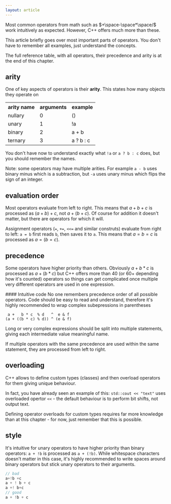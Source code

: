 ```yaml
---
layout: article
---
```


Most common operators from math such as $+\space-\space*\space/$ work intuitively as expected. However, C++ offers much more than these.

This article briefly goes over most important parts of operators. You don't have to remember all examples, just understand the concepts.

The full reference table, with all operators, their precedence and arity is at the end of this chapter.

## arity

One of key aspects of operators is their **arity**. This states how many objects they operate on

<div class="table-responsive">
    <table class="table table-bordered table-dark">
        <tbody>
            <tr>
                <th>arity name</th>
                <th>arguments</th>
                <th>example</th>
            </tr>
            <tr>
                <td>nullary</td>
                <td>0</td>
                <td>()</td>
            </tr>
            <tr class="even">
                <td>unary</td>
                <td>1</td>
                <td>!a</td>
            </tr>
            <tr>
                <td>binary</td>
                <td>2</td>
                <td>a + b</td>
            </tr>
            <tr>
                <td>ternary</td>
                <td>3</td>
                <td>a ? b : c</td>
            </tr>
        </tbody>
    </table>
</div>

You don't have now to understand exactly what `!a` or `a ? b : c` does, but you should remember the names.

Note: some operators may have multiple arities. For example `a - b` uses binary minus which is a subtraction, but `-a` uses unary minus which flips the sign of an integer.

## evaluation order

Most operators evaluate from left to right. This means that $a + b + c$ is processed as $(a + b) + c$, not $a + (b + c)$. Of course for addition it doesn't matter, but there are operators for which it will.

Assignment operators (`=`, `+=`, `<<=` and similar construts) evaluate from right to left: `a = b` first reads `b`, then saves it to `a`. This means that $a = b = c$ is processed as $a = (b = c)$.

## precedence

Some operators have higher priority than others. Obviously $a + b * c$ is processed as $a + (b * c)$ but C++ offers more than 40 (or 60+ depending how it's counted) operators so things can get complicated once multiple very different operators are used in one expression.

<div class="note pro-tip">
#### Intuitive code
<i class="fas fa-star-exclamation"></i>
No one remembers precedence order of all possible operators. Code should be easy to read and understand, therefore it's highly recommended to wrap complex subepressions in parentheses

```
 a +   b * c  % d   ^  e & f
(a + ((b * c) % d)) ^ (e & f)
```

Long or very complex expressions should be split into multiple statements, giving each intermediate value meaningful name.
</div>

If multiple operators with the same precedence are used within the same statement, they are processed from left to right.

## overloading

C++ allows to define custom types (classes) and then overload operators for them giving unique behaviour.

In fact, you have already seen an example of this: `std::cout << "text"` uses overloaded opertor `<<` - the default behaviour is to perform bit shifts, not output text.

Defining operator overloads for custom types requires far more knowledge than at this chapter - for now, just remember that this is possible.

## style

It's intuitive for unary operators to have higher priority than binary operators: `a + !b` is processed as `a + (!b)`. While whitespace characters doesn't matter in this case, it's highly recommended to write spaces around binary operators but stick unary operators to their arguments.

```c++
// bad
a+!b +c
a + ! b + c
a +! b+c
// good
a + !b + c
```
